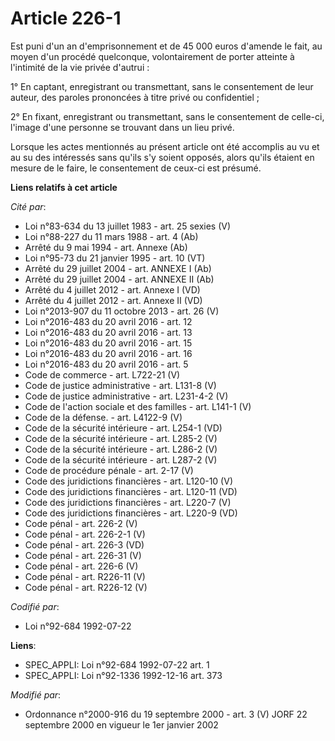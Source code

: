 # Article 226-1

Est puni d'un an d'emprisonnement et de 45 000 euros d'amende le fait, au moyen d'un procédé quelconque, volontairement de
porter atteinte à l'intimité de la vie privée d'autrui :

1° En captant, enregistrant ou transmettant, sans le consentement de leur auteur, des paroles prononcées à titre privé ou
confidentiel ;

2° En fixant, enregistrant ou transmettant, sans le consentement de celle-ci, l'image d'une personne se trouvant dans un lieu
privé.

Lorsque les actes mentionnés au présent article ont été accomplis au vu et au su des intéressés sans qu'ils s'y soient
opposés, alors qu'ils étaient en mesure de le faire, le consentement de ceux-ci est présumé.

**Liens relatifs à cet article**

_Cité par_:

  - Loi n°83-634 du 13 juillet 1983 - art. 25 sexies (V)
  - Loi n°88-227 du 11 mars 1988 - art. 4 (Ab)
  - Arrêté du 9 mai 1994 - art. Annexe (Ab)
  - Loi n°95-73 du 21 janvier 1995 - art. 10 (VT)
  - Arrêté du 29 juillet 2004 - art. ANNEXE I (Ab)
  - Arrêté du 29 juillet 2004 - art. ANNEXE II (Ab)
  - Arrêté du 4 juillet 2012 - art. Annexe I (VD)
  - Arrêté du 4 juillet 2012 - art. Annexe II (VD)
  - Loi n°2013-907 du 11 octobre 2013 - art. 26 (V)
  - Loi n°2016-483 du 20 avril 2016 - art. 12
  - Loi n°2016-483 du 20 avril 2016 - art. 13
  - Loi n°2016-483 du 20 avril 2016 - art. 15
  - Loi n°2016-483 du 20 avril 2016 - art. 16
  - Loi n°2016-483 du 20 avril 2016 - art. 5
  - Code de commerce - art. L722-21 (V)
  - Code de justice administrative - art. L131-8 (V)
  - Code de justice administrative - art. L231-4-2 (V)
  - Code de l'action sociale et des familles - art. L141-1 (V)
  - Code de la défense. - art. L4122-9 (V)
  - Code de la sécurité intérieure - art. L254-1 (VD)
  - Code de la sécurité intérieure - art. L285-2 (V)
  - Code de la sécurité intérieure - art. L286-2 (V)
  - Code de la sécurité intérieure - art. L287-2 (V)
  - Code de procédure pénale - art. 2-17 (V)
  - Code des juridictions financières - art. L120-10 (V)
  - Code des juridictions financières - art. L120-11 (VD)
  - Code des juridictions financières - art. L220-7 (V)
  - Code des juridictions financières - art. L220-9 (VD)
  - Code pénal - art. 226-2 (V)
  - Code pénal - art. 226-2-1 (V)
  - Code pénal - art. 226-3 (VD)
  - Code pénal - art. 226-31 (V)
  - Code pénal - art. 226-6 (V)
  - Code pénal - art. R226-11 (V)
  - Code pénal - art. R226-12 (V)

_Codifié par_:

  - Loi n°92-684 1992-07-22

**Liens**:

  - SPEC_APPLI: Loi n°92-684 1992-07-22 art. 1
  - SPEC_APPLI: Loi n°92-1336 1992-12-16 art. 373

_Modifié par_:

  - Ordonnance n°2000-916 du 19 septembre 2000 - art. 3 (V) JORF 22 septembre 2000 en vigueur le 1er janvier 2002
